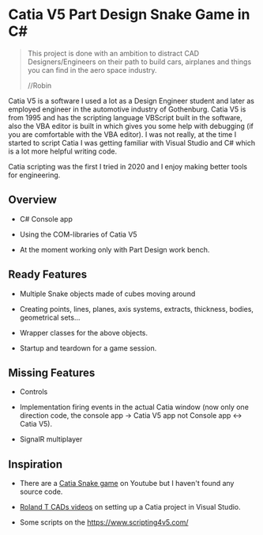 # Catia V5 Part Design Snake Game in C#

> This project is done with an ambition to distract CAD Designers/Engineers on their path to build cars, airplanes and things you can find in the aero space industry.
>
> //Robin

Catia V5 is a software I used a lot as a Design Engineer student and later as employed engineer in the automotive industry of Gothenburg. Catia V5 is from 1995 and has the scripting language VBScript built in the software, also the VBA editor is built in which gives you some help with debugging (if you are comfortable with the VBA editor). I was not really, at the time I started to script Catia I was getting familiar with Visual Studio and C# which is a lot more helpful writing code.

Catia scripting was the first I tried in 2020 and I enjoy making better tools for engineering.

## Overview ##

- C# Console app

- Using the COM-libraries of Catia V5

- At the moment working only with Part Design work bench.

## Ready Features ##

- Multiple Snake objects made of cubes moving around

- Creating points, lines, planes, axis systems, extracts, thickness, bodies, geometrical sets...

- Wrapper classes for the above objects.

- Startup and teardown for a game session.

## Missing Features ##

- Controls

- Implementation firing events in the actual Catia window (now only one direction code, the console app -> Catia V5 app not Console app <-> Catia V5).

- SignalR multiplayer

## Inspiration ##

- There are a [Catia Snake game](https://www.youtube.com/watch?v=ywNO1ztY-0E&t=5s) on Youtube but I haven't found any source code.

- [Roland T CADs videos](https://www.youtube.com/watch?v=IT9QzVj8ghg&list=PLhZd1DP2sOEquml57lek0Hx_6Ryh5DOlo) on setting up a Catia project in Visual Studio.

- Some scripts on the https://www.scripting4v5.com/
